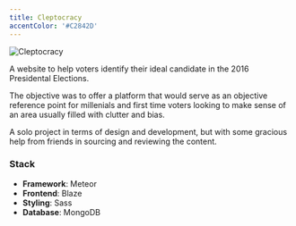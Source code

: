 ```yaml
---
title: Cleptocracy
accentColor: '#C2842D'
---
```


<img src='/images/cleptocracy.webp' alt='Cleptocracy' class="w-full object-cover" />

A website to help voters identify their ideal candidate in the 2016 Presidental Elections.

The objective was to offer a platform that would serve as an objective reference point for millenials and first time voters looking to make sense of an area usually filled with clutter and bias.

A solo project in terms of design and development, but with some gracious help from friends in sourcing and reviewing the content.

### Stack

- **Framework**: Meteor
- **Frontend**: Blaze
- **Styling**: Sass
- **Database**: MongoDB
